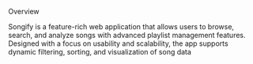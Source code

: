 Overview

Songify is a feature-rich web application that allows users to browse, search, and analyze songs with advanced playlist management features. Designed with a focus on usability and scalability, the app supports dynamic filtering, sorting, and visualization of song data



